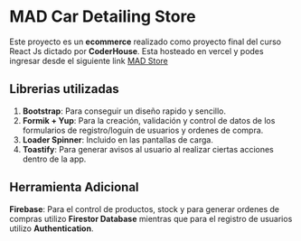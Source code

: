 # MAD Car Detailing Store
Este proyecto es un **ecommerce** realizado como proyecto final del curso React Js dictado por **CoderHouse**.
Esta hosteado en vercel y podes ingresar desde el siguiente link [MAD Store](https://madstore.vercel.app/)
## Librerias utilizadas
1. **Bootstrap**: Para conseguir un diseño rapido y sencillo.
2. **Formik + Yup**: Para la creación, validación y control de datos de los formularios de registro/loguin de usuarios y ordenes de compra.
3. **Loader Spinner**: Incluido en las pantallas de carga.
4. **Toastify**: Para generar avisos al usuario al realizar ciertas acciones dentro de la app.
## Herramienta Adicional
**Firebase**: Para el control de productos, stock y para generar ordenes de compras utilizo **Firestor Database** mientras que para el registro de usuarios utilizo **Authentication**.